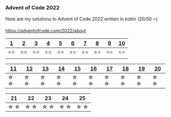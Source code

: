 ### Advent of Code 2022

Here are my solutions to Advent of Code 2022 written in kotlin (20/50 ⭐)

https://adventofcode.com/2022/about


| [1](src/main/kotlin/Day01.kt) | [2](src/main/kotlin/Day02.kt) | [3](src/main/kotlin/Day03.kt) | [4](src/main/kotlin/Day04.kt) | [5](src/main/kotlin/Day05.kt) | [6](src/main/kotlin/Day06.kt) | [7](src/main/kotlin/Day07.kt) | [8](src/main/kotlin/Day08.kt) | [9](src/main/kotlin/Day09.kt) | [10](src/main/kotlin/Day10.kt) |
|----|----|----|----|---|----|----|----|----|----|
| ⭐⭐ | ⭐⭐ | ⭐⭐ | ⭐⭐ | ⭐⭐ | ⭐⭐ | ⭐⭐ | ⭐⭐ | ⭐⭐ | ⭐⭐ |


| [11](src/main/kotlin/Day11.kt) | [12](src/main/kotlin/Day12.kt) | [13](src/main/kotlin/Day13.kt) | [14](src/main/kotlin/Day14.kt) | [15](src/main/kotlin/Day15.kt) | [16](src/main/kotlin/Day16.kt) | [17](src/main/kotlin/Day17.kt) | [18](src/main/kotlin/Day18.kt) | [19](src/main/kotlin/Day19.kt) | [20](src/main/kotlin/Day20.kt) |
|----|----|----|----|----|----|----|----|----|----|
| ☆ ☆ | ☆ ☆ | ☆ ☆ | ☆ ☆ | ☆ ☆ | ☆ ☆ | ☆ ☆ | ☆ ☆ | ☆ ☆ | ☆ ☆ |

| 21 | 22 | 23 | 24 | 25 |
|----|----|----|----|----|
| ☆ ☆ | ☆ ☆ | ☆ ☆ | ☆ ☆ | ☆ ☆ |
